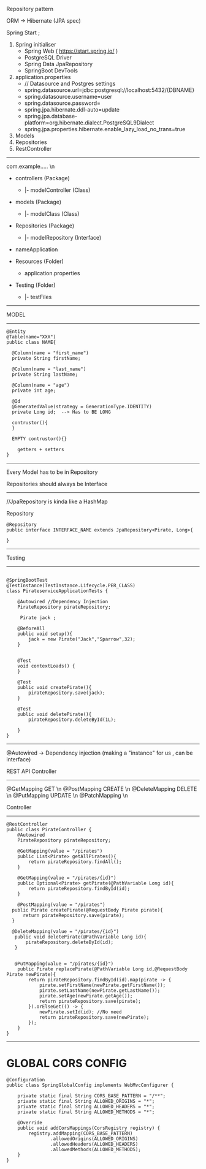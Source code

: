 Repository pattern


ORM -> Hibernate (JPA spec)


Spring Start ;
1. Spring initialiser
    - Spring Web ( https://start.spring.io/ )
    * PostgreSQL Driver
    * Spring Data JpaRepository
    * SpringBoot DevTools
1. application.properties
    - // Datasource and Postgres settings
    * spring.datasource.url=jdbc:postgresql://localhost:5432/{DBNAME}
    * spring.datasource.username=user
    * spring.datasource.password=
    * spring.jpa.hibernate.ddl-auto=update
    * spring.jpa.database-platform=org.hibernate.dialect.PostgreSQL9Dialect
    * spring.jpa.properties.hibernate.enable_lazy_load_no_trans=true
1. Models
1. Repositories
1. RestController


____________________________________

com.example..... \n
* controllers (Package)
    - |- modelController (Class)

* models (Package)
    - |- modelClass (Class)

* Repositories (Package)
    - |- modelRepository (Interface)

* nameApplication

* Resources (Folder)
    - application.properties


* Testing (Folder)
    - |- testFiles

____________________________________


MODEL
__________________________

```
@Entity
@Table(name="XXX")
public class NAME{

  @Column(name = "first_name")
  private String firstName;

  @Column(name = "last_name")
  private String lastName;

  @Column(name = "age")
  private int age;

  @Id
  @GeneratedValue(strategy = GenerationType.IDENTITY)
  private Long id;  --> Has to BE LONG

  contrustor(){
  }

  EMPTY contrustor(){}

    getters + setters
}
```
______________________________





Every Model has to be in Repository

Repositories should always be Interface
______________________________

//JpaRepository is kinda like a HashMap

Repository

```
@Repository
public interface INTERFACE_NAME extends JpaRepository<Pirate, Long>{

}
```
_______________________________





Testing
_______________________________

```

@SpringBootTest
@TestInstance(TestInstance.Lifecycle.PER_CLASS)
class PirateserviceApplicationTests {

	@Autowired //Dependency Injection
	PirateRepository pirateRepository;

	 Pirate jack ;

	@BeforeAll
	public void setup(){
		jack = new Pirate("Jack","Sparrow",32);
	}


	@Test
	void contextLoads() {
	}

	@Test
	public void createPirate(){
		pirateRepository.save(jack);
	}

	@Test
	public void deletePirate(){
		pirateRepository.deleteById(1L);

	}
}
```
______________________________


@Autowired  -> Dependency injection (making a "instance" for us , can be interface)





REST API Controller
_________________________________
@GetMapping       GET \n
@PostMapping      CREATE \n
@DeleteMapping    DELETE \n
@PutMapping       UPDATE \n
@PatchMapping \n


Controller
______________________________
```
@RestController
public class PirateController {
    @Autowired
    PirateRepository pirateRepository;

    @GetMapping(value = "/pirates")
    public List<Pirate> getAllPirates(){
        return pirateRepository.findAll();
    }

    @GetMapping(value = "/pirates/{id}")
    public Optional<Pirate> getPirate(@PathVariable Long id){
        return pirateRepository.findById(id);
    }

    @PostMapping(value = "/pirates")
  public Pirate createPirate(@RequestBody Pirate pirate){
      return pirateRepository.save(pirate);
  }

  @DeleteMapping(value = "/pirates/{id}")
   public void deletePirate(@PathVariable Long id){
       pirateRepository.deleteById(id);
   }


   @PutMapping(value = "/pirates/{id}")
    public Pirate replacePirate(@PathVariable Long id,@RequestBody Pirate newPirate){
        return pirateRepository.findById(id).map(pirate -> {
            pirate.setFirstName(newPirate.getFirstName());
            pirate.setLastName(newPirate.getLastName());
            pirate.setAge(newPirate.getAge());
            return pirateRepository.save(pirate);
        }).orElseGet(() -> {
            newPirate.setId(id); //No need
            return pirateRepository.save(newPirate);
        });
    }
}
```
____________________________________


# GLOBAL CORS CONFIG
```
@Configuration
public class SpringGlobalConfig implements WebMvcConfigurer {

    private static final String CORS_BASE_PATTERN = "/**";
    private static final String ALLOWED_ORIGINS = "*";
    private static final String ALLOWED_HEADERS = "*";
    private static final String ALLOWED_METHODS = "*";

    @Override
    public void addCorsMappings(CorsRegistry registry) {
        registry.addMapping(CORS_BASE_PATTERN)
                .allowedOrigins(ALLOWED_ORIGINS)
                .allowedHeaders(ALLOWED_HEADERS)
                .allowedMethods(ALLOWED_METHODS);
    }
}
```
